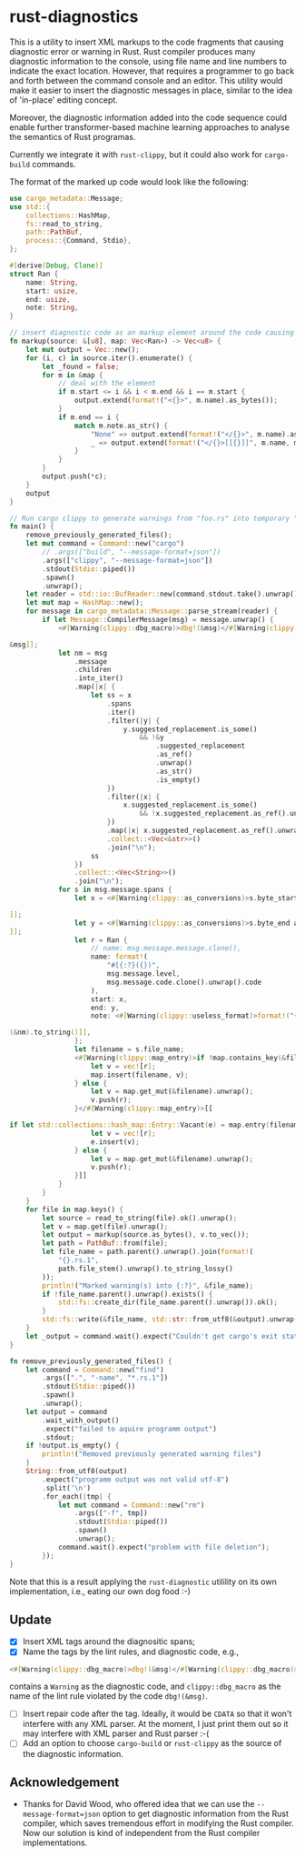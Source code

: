 # rust-diagnostics

This is a utility to insert XML markups to the code fragments that causing diagnostic error or warning in Rust.
Rust compiler produces many diagnostic information to the console, using file name and line numbers to indicate the exact location.
However, that requires a programmer to go back and forth between the command console and an editor. This utility would make it 
easier to insert the diagnostic messages in place, similar to the idea of 'in-place' editing concept.

Moreover, the diagnostic information added into the code sequence could enable further transformer-based machine learning approaches to 
analyse the semantics of Rust programas.

Currently we integrate it with `rust-clippy`, but it could also work for `cargo-build` commands.

The format of the marked up code would look like the following:

```rust
use cargo_metadata::Message;
use std::{
    collections::HashMap,
    fs::read_to_string,
    path::PathBuf,
    process::{Command, Stdio},
};

#[derive(Debug, Clone)]
struct Ran {
    name: String,
    start: usize,
    end: usize,
    note: String,
}

// insert diagnostic code as an markup element around the code causing the diagnostic message
fn markup(source: &[u8], map: Vec<Ran>) -> Vec<u8> {
    let mut output = Vec::new();
    for (i, c) in source.iter().enumerate() {
        let _found = false;
        for m in &map {
            // deal with the element
            if m.start <= i && i < m.end && i == m.start {
                output.extend(format!("<{}>", m.name).as_bytes());
            }
            if m.end == i {
                match m.note.as_str() {
                    "None" => output.extend(format!("</{}>", m.name).as_bytes()),
                    _ => output.extend(format!("</{}>[[{}]]", m.name, m.note).as_bytes()),
                }
            }
        }
        output.push(*c);
    }
    output
}

// Run cargo clippy to generate warnings from "foo.rs" into temporary "foo.rs.1" files
fn main() {
    remove_previously_generated_files();
    let mut command = Command::new("cargo")
        // .args(["build", "--message-format=json"])
        .args(["clippy", "--message-format=json"])
        .stdout(Stdio::piped())
        .spawn()
        .unwrap();
    let reader = std::io::BufReader::new(command.stdout.take().unwrap());
    let mut map = HashMap::new();
    for message in cargo_metadata::Message::parse_stream(reader) {
        if let Message::CompilerMessage(msg) = message.unwrap() {
            <#[Warning(clippy::dbg_macro)>dbg!(&msg)</#[Warning(clippy::dbg_macro)>[[

&msg]];
            let nm = msg
                .message
                .children
                .into_iter()
                .map(|x| {
                    let ss = x
                        .spans
                        .iter()
                        .filter(|y| {
                            y.suggested_replacement.is_some()
                                && !&y
                                    .suggested_replacement
                                    .as_ref()
                                    .unwrap()
                                    .as_str()
                                    .is_empty()
                        })
                        .filter(|x| {
                            x.suggested_replacement.is_some()
                                && !x.suggested_replacement.as_ref().unwrap().is_empty()
                        })
                        .map(|x| x.suggested_replacement.as_ref().unwrap().as_str())
                        .collect::<Vec<&str>>()
                        .join("\n");
                    ss
                })
                .collect::<Vec<String>>()
                .join("\n");
            for s in msg.message.spans {
                let x = <#[Warning(clippy::as_conversions)>s.byte_start as usize</#[Warning(clippy::as_conversions)>[[

]];
                let y = <#[Warning(clippy::as_conversions)>s.byte_end as usize</#[Warning(clippy::as_conversions)>[[
]];
                let r = Ran {
                    // name: msg.message.message.clone(),
                    name: format!(
                        "#[{:?}({})",
                        msg.message.level,
                        msg.message.code.clone().unwrap().code
                    ),
                    start: x,
                    end: y,
                    note: <#[Warning(clippy::useless_format)>format!("{}", &nm)</#[Warning(clippy::useless_format)>[[

(&nm).to_string()]],
                };
                let filename = s.file_name;
                <#[Warning(clippy::map_entry)>if !map.contains_key(&filename) {
                    let v = vec![r];
                    map.insert(filename, v);
                } else {
                    let v = map.get_mut(&filename).unwrap();
                    v.push(r);
                }</#[Warning(clippy::map_entry)>[[

if let std::collections::hash_map::Entry::Vacant(e) = map.entry(filename) {
                    let v = vec![r];
                    e.insert(v);
                } else {
                    let v = map.get_mut(&filename).unwrap();
                    v.push(r);
                }]]
            }
        }
    }
    for file in map.keys() {
        let source = read_to_string(file).ok().unwrap();
        let v = map.get(file).unwrap();
        let output = markup(source.as_bytes(), v.to_vec());
        let path = PathBuf::from(file);
        let file_name = path.parent().unwrap().join(format!(
            "{}.rs.1",
            path.file_stem().unwrap().to_string_lossy()
        ));
        println!("Marked warning(s) into {:?}", &file_name);
        if !file_name.parent().unwrap().exists() {
            std::fs::create_dir(file_name.parent().unwrap()).ok();
        }
        std::fs::write(&file_name, std::str::from_utf8(&output).unwrap()).ok();
    }
    let _output = command.wait().expect("Couldn't get cargo's exit status");
}

fn remove_previously_generated_files() {
    let command = Command::new("find")
        .args([".", "-name", "*.rs.1"])
        .stdout(Stdio::piped())
        .spawn()
        .unwrap();
    let output = command
        .wait_with_output()
        .expect("failed to aquire programm output")
        .stdout;
    if !output.is_empty() {
        println!("Removed previously generated warning files")
    }
    String::from_utf8(output)
        .expect("programm output was not valid utf-8")
        .split('\n')
        .for_each(|tmp| {
            let mut command = Command::new("rm")
                .args(["-f", tmp])
                .stdout(Stdio::piped())
                .spawn()
                .unwrap();
            command.wait().expect("problem with file deletion");
        });
}
```

Note that this is a result applying the `rust-diagnostic` utilility on its own implementation, i.e., eating our own dog food :-) 

## Update

- [x] Insert XML tags around the diagnositic spans;
- [x] Name the tags by the lint rules, and diagnostic code, e.g., 
```rust
<#[Warning(clippy::dbg_macro)>dbg!(&msg)</#[Warning(clippy::dbg_macro)>
```
contains a `Warning` as the diagnostic code, and `clippy::dbg_macro` as the name of the lint rule violated by the code `dbg!(&msg)`. 
- [ ] Insert repair code after the tag.
Ideally, it would be `CDATA` so that it won't interfere with any XML parser. At the moment, I just print them out so it may interfere with XML parser and Rust parser :-( 
- [ ] Add an option to choose `cargo-build` or `rust-clippy` as the source of the diagnostic information. 

## Acknowledgement

- Thanks for David Wood, who offered idea that we can use the `--message-format=json` option to get diagnostic information from the Rust compiler, which saves tremendous effort in modifying the Rust compiler. Now our solution is kind of independent from the Rust compiler implementations.


